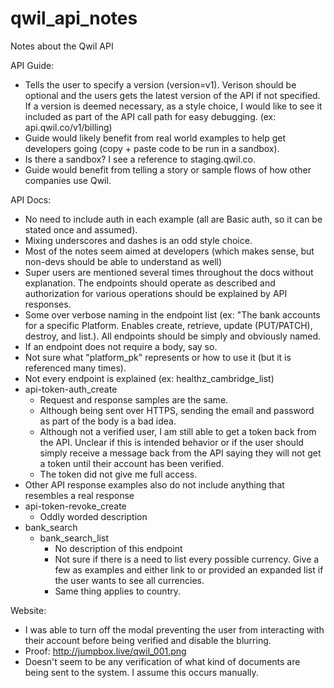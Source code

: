 # qwil_api_notes
Notes about the Qwil API

API Guide:
* Tells the user to specify a version (version=v1). Verison should be optional and the users gets the latest version of the API if not specified. If a version is deemed necessary, as a style choice, I would like to see it included as part of the API call path for easy debugging. (ex: api.qwil.co/v1/billing)
* Guide would likely benefit from real world examples to help get developers going (copy + paste code to be run in a sandbox).
* Is there a sandbox? I see a reference to staging.qwil.co.
* Guide would benefit from telling a story or sample flows of how other companies use Qwil.

API Docs:
* No need to include auth in each example (all are Basic auth, so it can be stated once and assumed).
* Mixing underscores and dashes is an odd style choice.
* Most of the notes seem aimed at developers (which makes sense, but non-devs should be able to understand as well)
* Super users are mentioned several times throughout the docs without explanation. The endpoints should operate as described and authorization for various operations should be explained by API responses.
* Some over verbose naming in the endpoint list (ex: "The bank accounts for a specific Platform. Enables create, retrieve, update (PUT/PATCH), destroy, and list.). All endpoints should be simply and obviously named.
* If an endpoint does not require a body, say so.
* Not sure what "platform_pk" represents or how to use it (but it is referenced many times).
* Not every endpoint is explained (ex: healthz_cambridge_list)
* api-token-auth_create
  * Request and response samples are the same.
  * Although being sent over HTTPS, sending the email and password as part of the body is a bad idea.
  * Although not a verified user, I am still able to get a token back from the API. Unclear if this is intended behavior or if the user should simply receive a message back from the API saying they will not get a token until their account has been verified.
  * The token did not give me full access.
* Other API response examples also do not include anything that resembles a real response
* api-token-revoke_create
  * Oddly worded description
* bank_search
  * bank_search_list
    * No description of this endpoint
    * Not sure if there is a need to list every possible currency. Give a few as examples and either link to or provided an expanded list if the user wants to see all currencies.
    * Same thing applies to country.


Website:
* I was able to turn off the modal preventing the user from interacting with their account before being verified and disable the blurring.
* Proof: http://jumpbox.live/qwil_001.png
* Doesn't seem to be any verification of what kind of documents are being sent to the system. I assume this occurs manually.